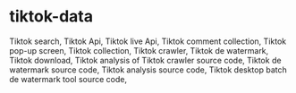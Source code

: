 # tiktok-data
Tiktok search, Tiktok Api, Tiktok live Api, Tiktok comment collection, Tiktok pop-up screen, Tiktok collection, Tiktok crawler, Tiktok de watermark, Tiktok download, Tiktok analysis of Tiktok crawler source code, Tiktok de watermark source code, Tiktok analysis source code, Tiktok desktop batch de watermark tool source code,
